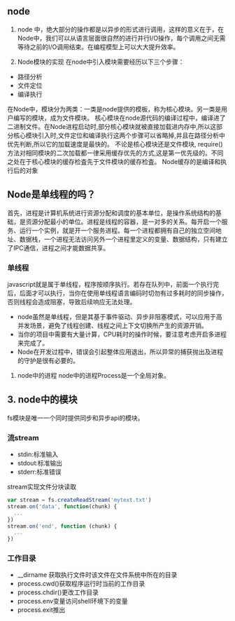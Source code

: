 ## node

1. node 中，绝大部分的操作都是以异步的形式进行调用，这样的意义在于，在Node中，我们可以从语言层面很自然的进行并行I/O操作，每个调用之间无需等待之前的I/O调用结束。在编程模型上可以大大提升效率。

2. Node模块的实现
 在node中引入模块需要经历以下三个步骤：
 - 路径分析
 - 文件定位
 - 编译执行

在Node中，模块分为两类：一类是node提供的模板，称为核心模块。另一类是用户编写的模块，成为文件模块。
核心模块在node源代码的编译过程中，编译进了二进制文件。在Node进程启动时,部分核心模块就被直接加载进内存中,所以这部分核心模块引入时,文件定位和编译执行这两个步骤可以省略掉,并且在路径分析中优先判断,所以它的加载速度是最快的。
不论是核心模块还是文件模块, require()方法对相同模块的二次加载都一律采用缓存优先的方式,这是第一优先级的。不同之处在于核心模块的缓存检査先于文件模块的缓存检査。
Node缓存的是编译和执行后的对象

## Node是单线程的吗？
首先，进程是计算机系统进行资源分配和调度的基本单位，是操作系统结构的基础，是资源分配最小的单位。进程是线程的容器，是一对多的关系。每开启一个服务、运行一个实例，就是开一个服务进程。每一个进程都拥有自己的独立空间地址、数据栈，一个进程无法访问另外一个进程里定义的变量、数据结构，只有建立了IPC通信，进程之间才能数据共享。
### 单线程
javascript就是属于单线程，程序按顺序执行。若存在队列中，前面一个执行完后，后面才可以执行，当你在使用单线程语言编码时切勿有过多耗时的同步操作，否则线程会造成阻塞，导致后续响应无法处理。
- node虽然是单线程，但是其基于事件驱动、异步非阻塞模式，可以应用于高并发场景，避免了线程创建、线程之间上下文切换所产生的资源开销。
- 当你的项目中需要有大量计算，CPU耗时的操作时候，要注意考虑开启多进程来完成了。
- Node在开发过程中，错误会引起整体应用退出，所以异常的捕获抛出及进程的守护是很有必要的。

1. node中的进程
node中的进程Process是一个全局对象。


## 3. node中的模块
fs模块是唯一一个同时提供同步和异步api的模块。

### 流stream

- stdin:标准输入
- stdout:标准输出
- stderr:标准错误

stream实现文件分块读取
```javascript
var stream = fs.createReadStream('mytext.txt')
stream.on('data', function(chunk) {
  ...
})
stream.on('end', function (chunk) {
  ...
})
```

### 工作目录
- __dirname 获取执行文件时该文件在文件系统中所在的目录
- process.cwd()获取程序运行时当前的工作目录
- process.chdir()更改工作目录
- process.env变量访问shell环境下的变量
- process.exit推出